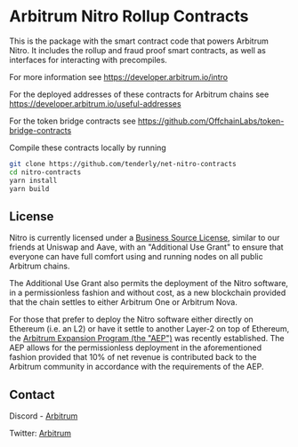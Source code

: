 # Arbitrum Nitro Rollup Contracts

This is the package with the smart contract code that powers Arbitrum Nitro.
It includes the rollup and fraud proof smart contracts, as well as interfaces for interacting with precompiles.

For more information see https://developer.arbitrum.io/intro

For the deployed addresses of these contracts for Arbitrum chains see https://developer.arbitrum.io/useful-addresses

For the token bridge contracts see https://github.com/OffchainLabs/token-bridge-contracts

Compile these contracts locally by running

```bash
git clone https://github.com/tenderly/net-nitro-contracts
cd nitro-contracts
yarn install
yarn build
```

## License

Nitro is currently licensed under a [Business Source License](./LICENSE.md), similar to our friends at Uniswap and Aave, with an "Additional Use Grant" to ensure that everyone can have full comfort using and running nodes on all public Arbitrum chains.

The Additional Use Grant also permits the deployment of the Nitro software, in a permissionless fashion and without cost, as a new blockchain provided that the chain settles to either Arbitrum One or Arbitrum Nova.

For those that prefer to deploy the Nitro software either directly on Ethereum (i.e. an L2) or have it settle to another Layer-2 on top of Ethereum, the [Arbitrum Expansion Program (the "AEP")](https://docs.arbitrum.foundation/assets/files/Arbitrum%20Expansion%20Program%20Jan182024-4f08b0c2cb476a55dc153380fa3e64b0.pdf) was recently established. The AEP allows for the permissionless deployment in the aforementioned fashion provided that 10% of net revenue is contributed back to the Arbitrum community in accordance with the requirements of the AEP.

## Contact

Discord - [Arbitrum](https://discord.com/invite/5KE54JwyTs)

Twitter: [Arbitrum](https://twitter.com/arbitrum)
